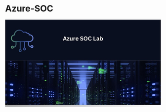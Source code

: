 # Azure-SOC


[![Azure Cloud Image cover](https://raw.githubusercontent.com/corieX/Azure-SOC/main/AzureImage.jpg)](https://raw.githubusercontent.com/corieX/Azure-SOC/main/AzureImage.jpg)

